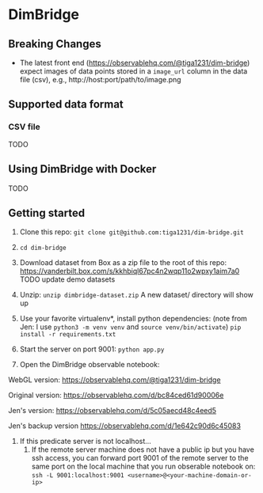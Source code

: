 # DimBridge


## Breaking Changes

- The latest front end (https://observablehq.com/@tiga1231/dim-bridge) expect images of data points stored in a `image_url` column in the data file (csv), e.g., http://host:port/path/to/image.png

## Supported data format

### CSV file
TODO

## Using DimBridge with Docker
TODO

## Getting started

1. Clone this repo:
```git clone git@github.com:tiga1231/dim-bridge.git```

1. ```cd dim-bridge```

1. Download dataset from Box as a zip file to the root of this repo:
https://vanderbilt.box.com/s/kkhbiql67pc4n2wqp11o2wpxy1aim7a0
TODO update demo datasets

1. Unzip: 
```unzip dimbridge-dataset.zip```
A new dataset/ directory will show up

1. Use your favorite virtualenv*, install python dependencies:
    (note from Jen: I use `python3 -m venv venv` and `source venv/bin/activate`)
```pip install -r requirements.txt```

1. Start the server on port 9001: 
```python app.py```

1. Open the DimBridge observable notebook:

WebGL version:
https://observablehq.com/@tiga1231/dim-bridge

Original version:
https://observablehq.com/d/bc84ced61d90006e

Jen's version:
https://observablehq.com/d/5c05aecd48c4eed5

Jen's backup version
https://observablehq.com/d/1e642c90d6c45083

1. If this predicate server is not localhost...
    1. If the remote server machine does not have a public ip but you have ssh access, you can forward port 9001 of the remote server to the same port on the local machine that you run obserable notebook on:
```ssh -L 9001:localhost:9001 <username>@<your-machine-domain-or-ip>```

